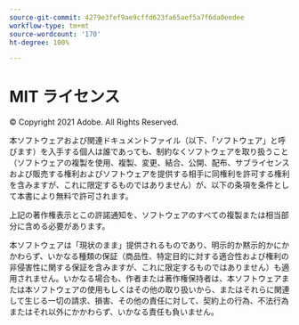 ```yaml
---
source-git-commit: 4279e3fef9ae9cffd623fa65aef5a7f6da0eedee
workflow-type: tm+mt
source-wordcount: '170'
ht-degree: 100%

---
```

# MIT ライセンス

© Copyright 2021 Adobe. All Rights Reserved.

本ソフトウェアおよび関連ドキュメントファイル（以下、「ソフトウェア」と呼びます）を入手する個人は誰であっても、制約なくソフトウェアを取り扱うこと（ソフトウェアの複製を使用、複製、変更、結合、公開、配布、サブライセンスおよび販売する権利およびソフトウェアを提供する相手に同権利を許可する権利を含みますが、これに限定するものではありません）が、以下の条項を条件として本書により無料で許可されます。

上記の著作権表示とこの許諾通知を、ソフトウェアのすべての複製または相当部分に含める必要があります。

本ソフトウェアは「現状のまま」提供されるものであり、明示的か黙示的かにかかわらず、いかなる種類の保証（商品性、特定目的に対する適合性および権利の非侵害性に関する保証を含みますが、これに限定するものではありません）も適用されません。いかなる場合も、作者または著作権保持者は、本ソフトウェアまたは本ソフトウェアの使用もしくはその他の取り扱いから、またはそれらに関連して生じる一切の請求、損害、その他の責任に対して、契約上の行為、不法行為またはそれ以外にかかわらず、いかなる責任も負いません。
